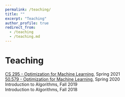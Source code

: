 ```yaml
---
permalink: /teaching/
title: ""
excerpt: "Teaching"
author_profile: true
redirect_from: 
  - /teaching
  - /teaching.md
---
```

Teaching
======
[CS 295 - Optimization for Machine Learning](https://panageas.github.io/optml2021), Spring 2021 <br/>
[50.579 - Optimization for Machine Learning](https://panageas.github.io/optimizationforML), Spring 2020 <br/>
Introduction to Algorithms, Fall 2019 <br/>
Introduction to Algorithms, Fall 2018 <br/>
